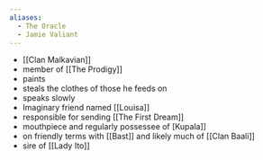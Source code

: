 ```yaml
---
aliases:
  - The Oracle
  - Jamie Valiant
---
```

- [[Clan Malkavian]]
- member of [[The Prodigy]]
- paints
- steals the clothes of those he feeds on
- speaks slowly
- Imaginary friend named [[Louisa]]
- responsible for sending [[The First Dream]]
- mouthpiece and regularly possessee of [Kupala]]
- on friendly terms with [[Bast]] and likely much of [[Clan Baali]]
- sire of [[Lady Ito]]
